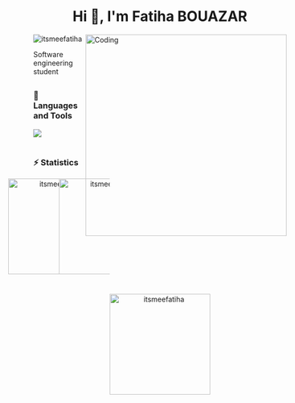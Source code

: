 <h1 align="center">Hi 👋, I'm Fatiha BOUAZAR</h1>
<img align="right" alt="Coding" width="400" src="https://i.pinimg.com/originals/bd/f3/4b/bdf34b4cc9b48276854fb78466bc5cdd.gif"/>

<p align="left"> <img src="https://komarev.com/ghpvc/?username=itsmeefatiha&label=Profile%20views&color=0e75b6&style=flat" alt="itsmeefatiha" /> </p>



<p>Software engineering student</p>

##

### 🧰 Languages and Tools

<div>

  <a href="https://slillicons.dev">
    <img src="https://skillicons.dev/icons?i=java,spring,c,html,css,bootstrap,mysql,php,laravel,javascript,python,django,androidstudio,flutter,react,fastapi,linux,docker,github,git,figma"/><br>
  </a> 
 
</div>



#
### ⚡ Statistics 

<div align="center" style="display:flex;flex-direction:row;justify-content:center;">
  <img  height="190" src="https://github-readme-stats.vercel.app/api/top-langs?username=itsmeefatiha&show_icons=true&locale=en&layout=compact" alt="itsmeefatiha" style="margin: 0" />
  <img  height="190" src="https://github-readme-stats.vercel.app/api?username=itsmeefatiha&show_icons=true&locale=en" alt="itsmeefatiha"  style="margin: 0"/>

</div>


#

<div align="center">
  <img  height="200"src="https://github-readme-streak-stats.herokuapp.com/?user=itsmeefatiha&" alt="itsmeefatiha" />
</div>

